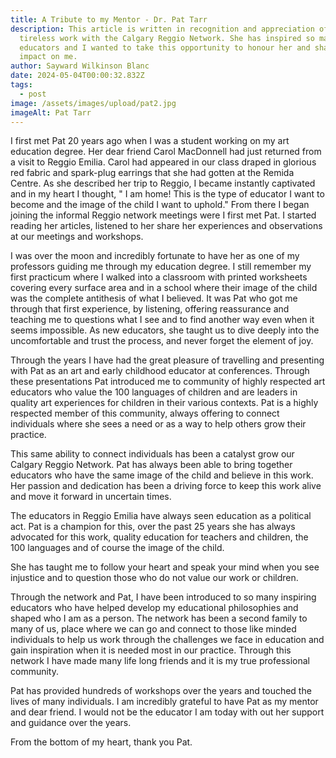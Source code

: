 ```yaml
---
title: A Tribute to my Mentor - Dr. Pat Tarr
description: This article is written in recognition and appreciation of Pat's
  tireless work with the Calgary Reggio Network. She has inspired so many
  educators and I wanted to take this opportunity to honour her and share her
  impact on me.
author: Sayward Wilkinson Blanc
date: 2024-05-04T00:00:32.832Z
tags:
  - post
image: /assets/images/upload/pat2.jpg
imageAlt: Pat Tarr
---
```

I first met Pat 20 years ago when I was a student working on my art education degree. Her dear friend Carol MacDonnell had just returned from a visit to Reggio Emilia. Carol had appeared in our class draped in glorious red fabric and spark-plug earrings that she had gotten at the Remida Centre. As she described her trip to Reggio, I became instantly captivated and in my heart I thought, " I am home! This is the type of educator I want to become and the image of the child I want to uphold." From there I began joining the informal Reggio network meetings were I first met Pat. I started reading her articles, listened to her share her experiences and observations at our meetings and workshops.

I was over the moon and incredibly fortunate to have her as one of my professors guiding me through my education degree. I still remember my first practicum where I walked into a classroom with printed worksheets covering every surface area and in a school where their image of the child was the complete antithesis of what I believed. It was Pat who got me through that first experience, by listening, offering reassurance and teaching me to questions what I see and to find another way even when it seems impossible. As new educators, she taught us to dive deeply into the uncomfortable and trust the process, and never forget the element of joy. 

Through the years I have had the great pleasure of travelling and presenting with Pat as an art and early childhood educator at conferences. Through these presentations Pat introduced me to community of highly respected art educators who value the 100 languages of children and are leaders in quality art experiences for children in their various contexts. Pat is a highly respected member of this community, always offering to connect individuals where she sees a need or as a way to help others grow their practice.

This same ability to connect individuals has been a catalyst grow our Calgary Reggio Network. Pat has always been able to bring together educators who have the same image of the child and believe in this work. Her passion and dedication has been a driving force to keep this work alive and move it forward in uncertain times. 

The educators in Reggio Emilia have always seen education as a political act. Pat is a champion for this, over the past 25 years she has always advocated for this work, quality education for teachers and children, the 100 languages and of course the image of the child. 

She has taught me to follow your heart and speak your mind when you see injustice and to question those who do not value our work or children.

Through the network and Pat, I have been introduced to so many inspiring educators who have helped develop my educational philosophies and shaped who I am as a person. The network has been a second family to many of us, place where we can go and connect to those like minded individuals to help us work through the challenges we face in education and gain inspiration when it is needed most in our practice. Through this network I have made many life long friends and it is my true professional community. 

Pat has provided hundreds of workshops over the years and touched the lives of many individuals. I am incredibly grateful to have Pat as my mentor and dear friend. I would not be the educator I am today with out her support and guidance over the years. 

From the bottom of my heart, thank you Pat.